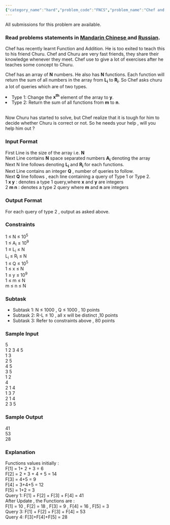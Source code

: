 ```yaml
---
{"category_name":"hard","problem_code":"FNCS","problem_name":"Chef and Churu","languages_supported":{"0":"ADA","1":"ASM","2":"BASH","3":"BF","4":"C","5":"C99 strict","6":"CAML","7":"CLOJ","8":"CLPS","9":"CPP 4.3.2","10":"CPP 4.9.2","11":"CPP14","12":"CS2","13":"D","14":"ERL","15":"FORT","16":"FS","17":"GO","18":"HASK","19":"ICK","20":"ICON","21":"JAVA","22":"JS","23":"LISP clisp","24":"LISP sbcl","25":"LUA","26":"NEM","27":"NICE","28":"NODEJS","29":"PAS fpc","30":"PAS gpc","31":"PERL","32":"PERL6","33":"PHP","34":"PIKE","35":"PRLG","36":"PYTH","37":"PYTH 3.4","38":"RUBY","39":"SCALA","40":"SCM guile","41":"SCM qobi","42":"ST","43":"TCL","44":"TEXT","45":"WSPC"},"max_timelimit":2.5,"source_sizelimit":50000,"problem_author":"devuy11","problem_tester":null,"date_added":"6-10-2014","tags":{"0":"data","1":"devuy11","2":"fenwick","3":"medium","4":"nov14","5":"segment","6":"sqrt"},"editorial_url":"http://discuss.codechef.com/problems/FNCS","time":{"view_start_date":1416216600,"submit_start_date":1416216600,"visible_start_date":1416216600,"end_date":1735669800},"layout":"problem"}
---
```

<span class="solution-visible-txt">All submissions for this problem are available.</span><h3> Read problems statements in <a target="_blank" href="http://www.codechef.com/download/translated/NOV14/mandarin/FNCS.pdf">Mandarin Chinese </a> and <a target="_blank" href="http://www.codechef.com/download/translated/NOV14/russian/FNCS.pdf">Russian</a>.</h3>


<p>Chef has recently learnt Function and Addition. He is too exited to teach this to his friend Churu. Chef and Churu are very fast friends, they share their knowledge whenever they meet. Chef use to give a lot of exercises after he teaches some concept to Churu. </p>

</p>Chef has an array of <b>N</b> numbers. He also has <b>N</b> functions. Each function will return the sum of all numbers in the array from <b>L<sub>i</sub></b> to <b>R<sub>i</sub></b>.  So Chef asks churu a lot of queries which are of two types.</p>
<li>
 Type 1:  Change the <b>x<sup>th</sup></b> element of the array to <b>y</b>. <br>
</li>

<li>
Type 2:  Return the sum of all functions from <b>m</b> to <b>n</b>.<br>
</li>
<br>

Now Churu has started to solve, but Chef realize that it is tough for him to decide whether Churu is correct or not. So he needs your help , will you help him out ?

<h3>Input Format</h3>
First Line is the size of the array i.e. <b>N</b> <br>
Next Line contains <b>N</b> space separated numbers <b>A<sub>i</sub></b> denoting the array<br>
Next N line follows denoting <b>L<sub>i</sub></b> and <b>R<sub>i</sub></b> for each functions.<br>
Next Line contains an integer <b>Q</b> , number of queries to follow.<br>
Next <b>Q</b> line follows , each line containing a query of Type 1 or Type 2.<br>
1 <b>x y</b> : denotes a type 1 query,where <b>x</b> and <b>y</b> are integers<br>
2 <b>m n</b> : denotes a type 2 query where <b>m</b> and <b>n</b> are integers<br>

<h3>Output Format</h3>
For each query of type 2 , output as asked above.<br>

<h3>Constraints</h3>
1 ≤ N ≤ 10<sup>5</sup><br>
1 ≤ A<sub>i</sub> ≤ 10<sup>9</sup><br>
1 ≤ L<sub>i</sub> ≤ N<br>
L<sub>i</sub> ≤ R<sub>i</sub> ≤ N<br>
1 ≤ Q ≤ 10<sup>5</sup><br>
1 ≤ x ≤  N<br>
1 ≤ y ≤ 10<sup>9</sup><br>
1 ≤ m ≤ N<br>
m ≤ n ≤ N<br>

<h3>Subtask</h3>
<ul>
<li>Subtask 1: N ≤ 1000 , Q ≤ 1000 , 10 points</li>
<li>Subtask 2: R-L ≤ 10 , all x will be distinct ,10 points</li>
<li>Subtask 3: Refer to constraints above , 80 points</li>
</ul>

<h3>Sample Input</h3>
5<br>
1 2 3 4 5<br>
1 3<br>
2 5<br>
4 5<br>
3 5<br>
1 2<br>
4<br>
2 1 4<br>
1 3 7<br>
2 1 4<br>
2 3 5<br>

<h3>Sample Output</h3>
41<br>
53<br>
28<br>
<h3>Explanation</h3>
Functions values initially :  <br>
F[1] = 1+ 2 + 3 = 6<br>
F[2] = 2 + 3 + 4 + 5 = 14<br>
F[3] = 4+5 = 9<br>
F[4] = 3+4+5 = 12<br>
F[5] = 1+2 = 3<br>
Query 1: F[1] + F[2] + F[3] + F[4] = 41<br>
After Update , the Functions are :<br>
F[1] = 10 , F[2] = 18 , F[3] = 9 , F[4] = 16 , F[5] = 3<br>
Query 3: F[1] + F[2] + F[3] + F[4] = 53<br>
Query 4: F[3]+F[4]+F[5] = 28<br>